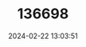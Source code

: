 ---
title: "136698"
category: "Sorex orizabae"
draft: false
date: 2024-02-22 13:03:51
languages:
  English: ["Orizaba Shrew"]
---